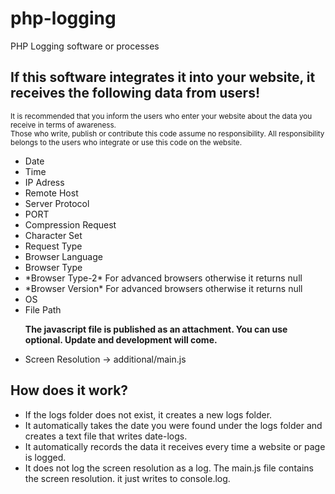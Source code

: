 # php-logging
PHP Logging software or processes

<h2>If this software integrates it into your website, it receives the following data from users!</h2>
<small>It is recommended that you inform the users who enter your website about the data you receive in terms of awareness.
</small><br>
<small>Those who write, publish or contribute this code assume no responsibility. All responsibility belongs to the users who integrate or use this code on the website.
</small>

<ul>
<li>Date</li>
<li>Time</li>
<li>IP Adress</li>
<li>Remote Host</li>
<li>Server Protocol</li>
<li>PORT</li>
<li>Compression Request</li>
<li>Character Set</li>
<li>Request Type</li>
<li>Browser Language</li>
<li>Browser Type</li>
<li>*Browser Type-2*	For advanced browsers otherwise it returns null
</li>
<li>*Browser Version*	For advanced browsers otherwise it returns null
</li>
<li>OS</li>
<li>File Path</li>

<b><p>The javascript file is published as an attachment. You can use optional. Update and development will come.
</p></b>
<li>Screen Resolution -> additional/main.js</li>
</ul>

<h2>How does it work?</h2>
<ul>
<li>If the logs folder does not exist, it creates a new logs folder.
</li>
<li>It automatically takes the date you were found under the logs folder and creates a text file that writes date-logs.
</li>
<li>It automatically records the data it receives every time a website or page is logged.
</li>
<li>It does not log the screen resolution as a log. The main.js file contains the screen resolution. it just writes to console.log.
</li>
</ul>
